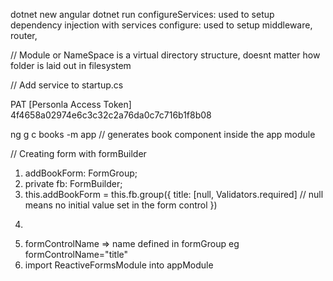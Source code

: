 dotnet new angular
dotnet run
configureServices: used to setup dependency injection with services
configure: used to setup middleware, router,

// Module or NameSpace is a virtual directory structure, doesnt matter how folder is laid out in filesystem

// Add service to startup.cs

PAT [Personla Access Token] 4f4658a02974e6c3c32c2a76da0c7c716b1f8b08

ng g c books -m app // generates book component inside the app module

// Creating form with formBuilder

1.  addBookForm: FormGroup;
2.  private fb: FormBuilder;
3.  this.addBookForm = this.fb.group({
    title: [null, Validators.required] // null means no initial value set in the form control
    })
4.  <form [formGroup]="addBookForm" (ngSubmit)="onSubmit()">
5.  formControlName => name defined in formGroup eg formControlName="title"
6.  import ReactiveFormsModule into appModule
